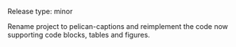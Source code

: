 Release type: minor

Rename project to pelican-captions and reimplement the code now supporting code blocks, tables and figures.
